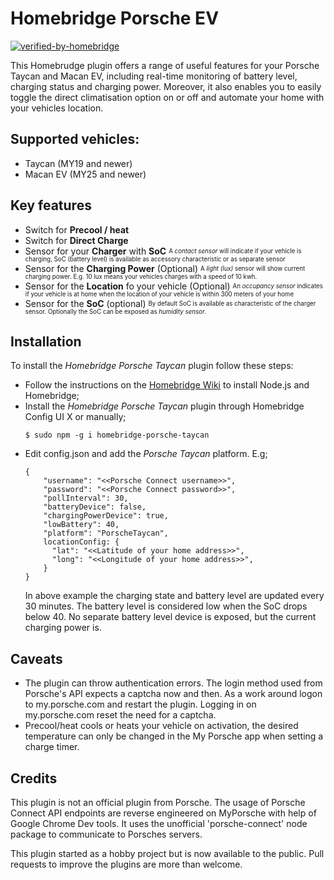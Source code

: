 # Homebridge Porsche EV
[![verified-by-homebridge](https://badgen.net/badge/homebridge/verified/purple)](https://github.com/homebridge/homebridge/wiki/Verified-Plugins)

This Homebrudge plugin offers a range of useful features for your Porsche Taycan and Macan EV, including real-time monitoring of battery level, charging status and charging power. Moreover, it also enables you to easily toggle the direct climatisation option on or off and automate your home with your vehicles location.

## Supported vehicles:
- Taycan (MY19 and newer)
- Macan EV (MY25 and newer)

## Key features
- Switch for **Precool / heat**
- Switch for **Direct Charge**
- Sensor for your **Charger** with **SoC**
<sub><sup>A *contact sensor* will indicate if your vehicle is charging, SoC (battery level) is available as accessory characteristic or as separate sensor</sub></sup>
- Sensor for the **Charging Power** (Optional)
<sub><sup>A *light (lux)* sensor will show current charging power. E.g. 10 lux means your vehicles charges with a speed of 10 kwh.</sub></sup>
- Sensor for the **Location** fo your vehicle (Optional)
<sub><sup>An *occupancy sensor* indicates if your vehicle is at home when the location of your vehicle is within 300 meters of your home</sub></sup>
- Sensor for the **SoC** (optional)
<sub><sup>By default SoC is available as characteristic of the charger sensor. Optionally the SoC can be exposed as *humidity sensor*.</sub></sup>

## Installation
To install the *Homebridge Porsche Taycan* plugin follow these steps:

- Follow the instructions on the [Homebridge Wiki](https://homebridge.io/how-to-install-homebridge) to install Node.js and Homebridge;
- Install the *Homebridge Porsche Taycan* plugin through Homebridge Config UI X or manually;
  ```
  $ sudo npm -g i homebridge-porsche-taycan
  ```
- Edit config.json and add the *Porsche Taycan* platform. E.g;
    ```
    {
        "username": "<<Porsche Connect username>>",
        "password": "<<Porsche Connect password>>",
        "pollInterval": 30,
        "batteryDevice": false,
        "chargingPowerDevice": true,
        "lowBattery": 40,
        "platform": "PorscheTaycan",
        locationConfig: {
          "lat": "<<Latitude of your home address>>",
          "long": "<<Longitude of your home address>>",
        }
    }
    ```
  In above example the charging state and battery level are updated every 30 minutes. The battery level is considered low when the SoC drops below 40. No separate battery level device is exposed, but the current charging power is.

## Caveats
- The plugin can throw authentication errors. The login method used from Porsche's API expects a captcha now and then. As a work around logon to my.porsche.com and restart the plugin. Logging in on my.porsche.com reset the need for a captcha.
- Precool/heat cools or heats your vehicle on activation, the desired temperature can only be changed in the My Porsche app when setting a charge timer.

## Credits
This plugin is not an official plugin from Porsche. The usage of Porsche Connect API endpoints are reverse engineered on MyPorsche with help of Google Chrome Dev tools. It uses the unofficial 'porsche-connect' node package to communicate to Porsches servers.

This plugin started as a hobby project but is now available to the public. Pull requests to improve the plugins are more than welcome. 
